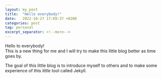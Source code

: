 ```yaml
---
layout: my_post
title:  "Hello everybody!"
date:   2022-10-27 17:09:37 +0200
categories: post
tag: personal
excerpt_separator: <!--more-->
---
```


Hello to everybody!  
This is a new thing for me and I will try to make this little blog better as time goes by.  
<!--more-->

The goal of this little blog is to introduce myself to others and to make some experience of this _little_ tool called Jekyll.